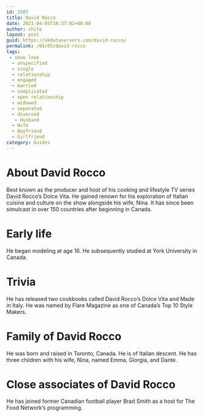 ```yaml
---
id: 2507
title: David Rocco
date: 2021-04-05T18:37:02+00:00
author: chito
layout: post
guid: https://ukdataservers.com/david-rocco/
permalink: /04/05/david-rocco
tags:
 - show love
  - unspecified
  - single
  - relationship
  - engaged
  - married
  - complicated
  - open relationship
  - widowed
  - separated
  - divorced
   - Husband
  - Wife
  - Boyfriend
  - Girlfriend
category: Guides
---
```




  
  
#  About David Rocco
                  
                  
                  
Best known as the producer and host of his cooking and lifestyle TV series David Rocco&#8217;s Dolce Vita. He gained renown for his exploration of Italian cuisine and culture on the show alongside his wife, Nina. It has since been simulcast in over 150 countries after beginning in Canada.
                  
                
                
                
# Early life
                  
                  
                  
He began modeling at age 16. He subsequently studied at York University in Canada.
                  
                
                
                
# Trivia
                  
                  
                  
He has released two cookbooks called David Rocco&#8217;s Dolce Vita and Made in Italy. He was named by Flare Magazine as one of Canada&#8217;s Top 10 Style Makers.
                  
                
                
                
# Family of David Rocco
                  
                  
                  
He was born and raised in Toronto, Canada. He is of Italian descent. He has three children with his wife, Nina, named Emma, Giorgia, and Dante.
                  
                
                
                
# Close associates of David Rocco
                  
                  
                  
He has joined former Canadian football player Brad Smith as a host for The Food Network&#8217;s programming.
                  
                
              
            
          
          
          
    
    
  
